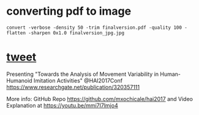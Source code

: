 

# converting pdf to image


```
convert -verbose -density 50 -trim finalversion.pdf -quality 100 -flatten -sharpen 0x1.0 finalversion_jpg.jpg
```


# [tweet](https://twitter.com/_mxochicale/status/920206057275908096)

Presenting "Towards the Analysis of Movement Variability in Human-Humanoid Imitation Activities" @HAI2017Conf https://www.researchgate.net/publication/320357111

More info: GitHub Repo https://github.com/mxochicale/hai2017 and Video Explanation at https://youtu.be/mmi7I7lmjo4
